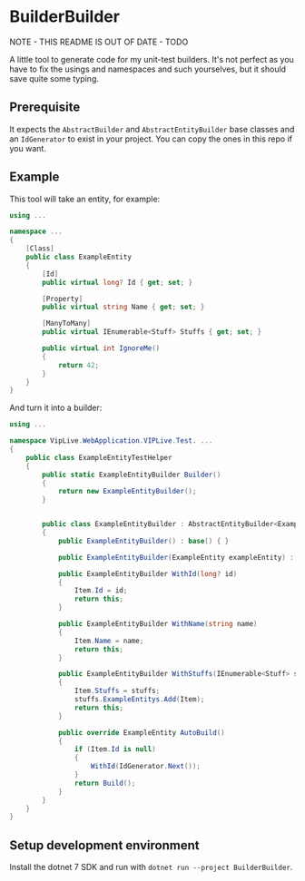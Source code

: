 BuilderBuilder
===============
NOTE - THIS README IS OUT OF DATE - TODO

A little tool to generate code for my unit-test builders.
It's not perfect as you have to fix the usings and namespaces and such yourselves, but it should save quite some typing.


Prerequisite
-------------
It expects the `AbstractBuilder` and `AbstractEntityBuilder` base classes and an `IdGenerator` to exist in your project.
You can copy the ones in this repo if you want.


Example
--------
This tool will take an entity, for example:
``` csharp
using ...

namespace ...
{
    [Class]
    public class ExampleEntity
    {
        [Id]
        public virtual long? Id { get; set; }

        [Property]
        public virtual string Name { get; set; }

        [ManyToMany]
        public virtual IEnumerable<Stuff> Stuffs { get; set; }

        public virtual int IgnoreMe()
        {
            return 42;
        }
    }
}
```

And turn it into a builder:
``` csharp
using ...

namespace VipLive.WebApplication.VIPLive.Test. ...
{
    public class ExampleEntityTestHelper
    {
        public static ExampleEntityBuilder Builder()
        {
            return new ExampleEntityBuilder();
        }


        public class ExampleEntityBuilder : AbstractEntityBuilder<ExampleEntity>
        {
            public ExampleEntityBuilder() : base() { }

            public ExampleEntityBuilder(ExampleEntity exampleEntity) : base(exampleEntity) { }

            public ExampleEntityBuilder WithId(long? id)
            {
                Item.Id = id;
                return this;
            }

            public ExampleEntityBuilder WithName(string name)
            {
                Item.Name = name;
                return this;
            }

            public ExampleEntityBuilder WithStuffs(IEnumerable<Stuff> stuffs)
            {
                Item.Stuffs = stuffs;
                stuffs.ExampleEntitys.Add(Item);
                return this;
            }

            public override ExampleEntity AutoBuild()
            {
                if (Item.Id is null)
                {
                    WithId(IdGenerator.Next());
                }
                return Build();
            }
        }
    }
}
```


Setup development environment
------------------------------
Install the dotnet 7 SDK and run with `dotnet run --project BuilderBuilder`.
